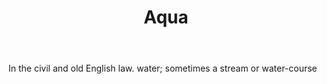 ---
title: Aqua
letter: A
permalink: "/definitions/aqua.html"
body: In the civil and old English law. water; sometimes a stream or water-course
published_at: '2018-07-07'
source: Black's Law Dictionary
layout: post
---